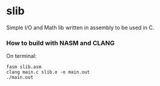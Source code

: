 # slib
Simple I/O and Math lib written in assembly to be used in C.


### How to build with NASM and CLANG
On terminal: 
```
fasm slib.asm
clang main.c slib.o -o main.out
./main.out
```
